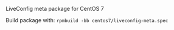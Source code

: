 LiveConfig meta package for CentOS 7

Build package with: `rpmbuild -bb centos7/liveconfig-meta.spec`
